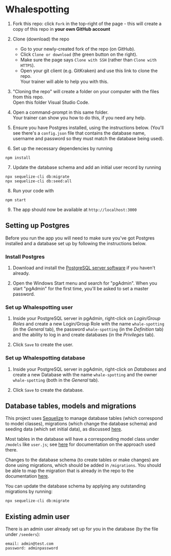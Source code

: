 # Whalespotting

1. Fork this repo: click `Fork` in the top-right of the page - this will create a copy of this repo in **your own GitHub account**

2. Clone (download) the repo
    * Go to your newly-created fork of the repo (on GitHub).
    * Click `Clone or download` (the green button on the right).
    * Make sure the page says `Clone with SSH` (rather than `Clone with HTTPS`).
    * Open your git client (e.g. GitKraken) and use this link to clone the repo.  
    Your trainer will able to help you with this.

3. "Cloning the repo" will create a folder on your computer with the files from this repo.  
Open this folder Visual Studio Code.

4. Open a command-prompt in this same folder.  
Your trainer can show you how to do this, if you need any help.

5. Ensure you have Postgres installed, using the instructions below. (You'll see there's a `config.json` file that contains the database name, username and password so they must match the database being used).

6. Set up the necessary dependencies by running
```
npm install
```

7. Update the database schema and add an initial user record by running
```
npx sequelize-cli db:migrate
npx sequelize-cli db:seed:all
```

8. Run your code with
```
npm start
```

9. The app should now be available at `http://localhost:3000`

## Setting up Postgres

Before you run the app you will need to make sure you've got Postgres installed and a database set up by following the instructions below.

### Install Postgres

1. Download and install the [PostgreSQL server software](https://www.enterprisedb.com/downloads/postgres-postgresql-downloads) if you haven't already.

2. Open the Windows Start menu and search for "pgAdmin". When you start "pgAdmin" for the first time, you'll be asked to set a master password.

### Set up Whalespotting user

1. Inside your PostgreSQL server in pgAdmin, right-click on *Login/Group Roles* and create a new Login/Group Role with the name `whale-spotting` (in the *General* tab), the password `whale-spotting` (in the *Definition* tab) and the ability to log in and create databases (in the *Privileges* tab).

2. Click `Save` to create the user.

### Set up Whalespotting database

1. Inside your PostgreSQL server in pgAdmin, right-click on *Databases* and create a new Database with the name `whale-spotting` and the owner `whale-spotting` (both in the *General* tab).

2. Click `Save` to create the database.

## Database tables, models and migrations

This project uses [Sequelize](https://sequelize.org/) to manage database tables (which correspond to model classes), migrations (which change the database schema) and seeding data (which set initial data), as discussed [here](https://sequelize.org/docs/v6/other-topics/migrations/).

Most tables in the database will have a corresponding model class under `/models` like `user.js`; see [here](https://sequelize.org/docs/v6/core-concepts/model-basics/#extending-model) for documentation on the approach used there.

Changes to the database schema (to create tables or make changes) are done using migrations, which should be added in `/migrations`. You should be able to map the migration that is already in the repo to the documentation [here](https://sequelize.org/docs/v6/other-topics/migrations/#migration-skeleton).

You can update the database schema by applying any outstanding migrations by running:
```
npx sequelize-cli db:migrate
```

## Existing admin user

There is an admin user already set up for you in the database (by the file under `/seeders`):

```
email: admin@test.com
password: adminpassword
```

